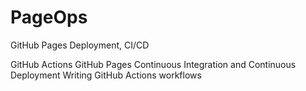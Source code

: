 # PageOps
GitHub Pages Deployment, CI/CD


GitHub Actions
GitHub Pages
Continuous Integration and Continuous Deployment
Writing GitHub Actions workflows
